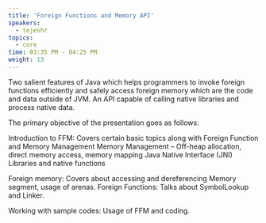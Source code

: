 ```yaml
---
title: 'Foreign Functions and Memory API'
speakers:
  - tejeshr
topics:
  - core
time: 03:35 PM - 04:25 PM
weight: 13
---
```


Two salient features of Java which helps programmers to invoke foreign functions efficiently and safely access foreign memory which are the code and data outside of JVM. An API capable of calling native libraries and process native data.

The primary objective of the presentation goes as follows:

Introduction to FFM: Covers certain basic topics along with Foreign Function and Memory Management
Memory Management – Off-heap allocation, direct memory access, memory mapping
Java Native Interface (JNI)
Libraries and native functions

Foreign memory: Covers about accessing and dereferencing Memory segment, usage of arenas.
Foreign Functions: Talks about SymbolLookup and Linker.

Working with sample codes: Usage of FFM and coding.
